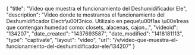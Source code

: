 {
    "title": "Video que muestra el funcionamiento del Deshumidificador Ele",
    "description": "Video donde te mostramos el funcionamiento del Deshumidificador Electr\u00f3nico. Utilizalo en peque\u00f1as \u00e1reas que contengan humedad como: closets, alacenas, cajon...",
    "videoid": "134207",
    "date_created": "1437693587",
    "date_modified": "1418181113",
    "type": "captivate",
    "layout": "video",
    "url": "\/v\/video-que-muestra-el-funcionamiento-del-deshumidificador-ele\/134207"
}